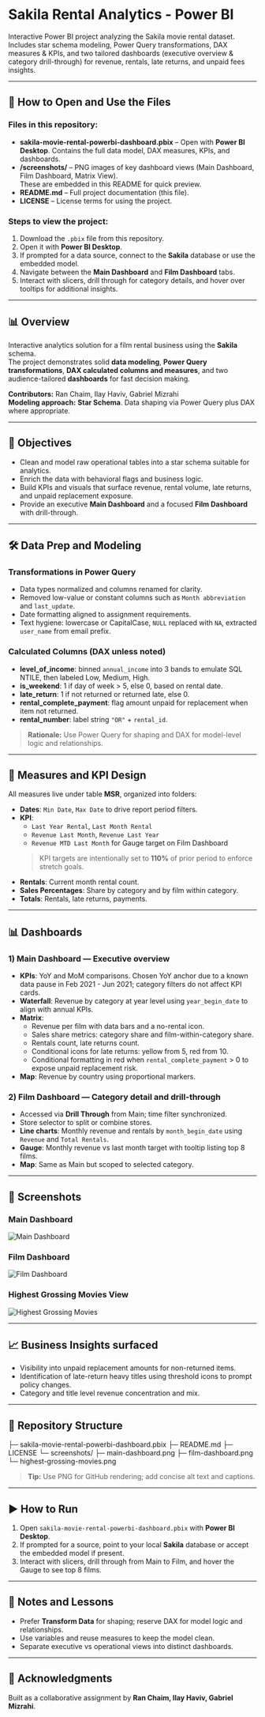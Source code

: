 # Sakila Rental Analytics - Power BI

Interactive Power BI project analyzing the Sakila movie rental dataset.  
Includes star schema modeling, Power Query transformations, DAX measures & KPIs, and two tailored dashboards (executive overview & category drill-through) for revenue, rentals, late returns, and unpaid fees insights.

---

## 📂 How to Open and Use the Files

### Files in this repository:
- **sakila-movie-rental-powerbi-dashboard.pbix** – Open with **Power BI Desktop**. Contains the full data model, DAX measures, KPIs, and dashboards.
- **/screenshots/** – PNG images of key dashboard views (Main Dashboard, Film Dashboard, Matrix View).  
  These are embedded in this README for quick preview.
- **README.md** – Full project documentation (this file).
- **LICENSE** – License terms for using the project.

### Steps to view the project:
1. Download the `.pbix` file from this repository.
2. Open it with **Power BI Desktop**.
3. If prompted for a data source, connect to the **Sakila** database or use the embedded model.
4. Navigate between the **Main Dashboard** and **Film Dashboard** tabs.
5. Interact with slicers, drill through for category details, and hover over tooltips for additional insights.

---

## 📊 Overview

Interactive analytics solution for a film rental business using the **Sakila** schema.  
The project demonstrates solid **data modeling**, **Power Query transformations**, **DAX calculated columns and measures**, and two audience-tailored **dashboards** for fast decision making.

**Contributors:** Ran Chaim, Ilay Haviv, Gabriel Mizrahi  
**Modeling approach:** **Star Schema**. Data shaping via Power Query plus DAX where appropriate.  

---

## 🎯 Objectives
- Clean and model raw operational tables into a star schema suitable for analytics.  
- Enrich the data with behavioral flags and business logic.  
- Build KPIs and visuals that surface revenue, rental volume, late returns, and unpaid replacement exposure.  
- Provide an executive **Main Dashboard** and a focused **Film Dashboard** with drill-through.  

---

## 🛠 Data Prep and Modeling

### Transformations in Power Query
- Data types normalized and columns renamed for clarity.
- Removed low-value or constant columns such as `Month abbreviation` and `last_update`.
- Date formatting aligned to assignment requirements.
- Text hygiene: lowercase or CapitalCase, `NULL` replaced with `NA`, extracted `user_name` from email prefix.

### Calculated Columns (DAX unless noted)
- **level_of_income**: binned `annual_income` into 3 bands to emulate SQL NTILE, then labeled Low, Medium, High.  
- **is_weekend**: 1 if day of week > 5, else 0, based on rental date.  
- **late_return**: 1 if not returned or returned late, else 0.  
- **rental_complete_payment**: flag amount unpaid for replacement when item not returned.  
- **rental_number**: label string `"OR"` + `rental_id`.

> **Rationale:** Use Power Query for shaping and DAX for model-level logic and relationships.

---

## 📏 Measures and KPI Design

All measures live under table **MSR**, organized into folders:  

- **Dates**: `Min Date`, `Max Date` to drive report period filters.  
- **KPI**:  
  - `Last Year Rental`, `Last Month Rental`  
  - `Revenue Last Month`, `Revenue Last Year`  
  - `Revenue MTD Last Month` for Gauge target on Film Dashboard  
  > KPI targets are intentionally set to **110%** of prior period to enforce stretch goals.  
- **Rentals**: Current month rental count.  
- **Sales Percentages**: Share by category and by film within category.  
- **Totals**: Rentals, late returns, payments.  

---

## 📊 Dashboards

### 1) Main Dashboard — Executive overview
- **KPIs**: YoY and MoM comparisons. Chosen YoY anchor due to a known data pause in Feb 2021 - Jun 2021; category filters do not affect KPI cards.  
- **Waterfall**: Revenue by category at year level using `year_begin_date` to align with annual KPIs.  
- **Matrix**:  
  - Revenue per film with data bars and a no-rental icon.  
  - Sales share metrics: category share and film-within-category share.  
  - Rentals count, late returns count.  
  - Conditional icons for late returns: yellow from 5, red from 10.  
  - Conditional formatting in red when `rental_complete_payment` > 0 to expose unpaid replacement risk.  
- **Map**: Revenue by country using proportional markers.  

### 2) Film Dashboard — Category detail and drill-through
- Accessed via **Drill Through** from Main; time filter synchronized.  
- Store selector to split or combine stores.  
- **Line charts**: Monthly revenue and rentals by `month_begin_date` using `Revenue` and `Total Rentals`.  
- **Gauge**: Monthly revenue vs last month target with tooltip listing top 8 films.  
- **Map**: Same as Main but scoped to selected category.  

---

## 📸 Screenshots

### Main Dashboard
![Main Dashboard](screenshots/main-dashboard.png)

### Film Dashboard
![Film Dashboard](screenshots/film-dashboard.png)

### Highest Grossing Movies View
![Highest Grossing Movies](screenshots/highest-grossing-movies.png)

---

## 📈 Business Insights surfaced
- Visibility into unpaid replacement amounts for non-returned items.  
- Identification of late-return heavy titles using threshold icons to prompt policy changes.  
- Category and title level revenue concentration and mix.  

---

## 📂 Repository Structure

├─ sakila-movie-rental-powerbi-dashboard.pbix
├─ README.md
├─ LICENSE
└─ screenshots/
├─ main-dashboard.png
├─ film-dashboard.png
└─ highest-grossing-movies.png

> **Tip:** Use PNG for GitHub rendering; add concise alt text and captions.

---

## ▶️ How to Run
1. Open `sakila-movie-rental-powerbi-dashboard.pbix` with **Power BI Desktop**.
2. If prompted for a source, point to your local **Sakila** database or accept the embedded model if present.
3. Interact with slicers, drill through from Main to Film, and hover the Gauge to see top 8 films.

---

## 📝 Notes and Lessons
- Prefer **Transform Data** for shaping; reserve DAX for model logic and relationships.  
- Use variables and reuse measures to keep the model clean.  
- Separate executive vs operational views into distinct dashboards.  

---

## 🙏 Acknowledgments
Built as a collaborative assignment by **Ran Chaim, Ilay Haviv, Gabriel Mizrahi**.
